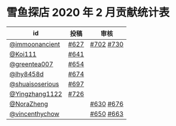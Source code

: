 # 雪鱼探店 2020 年 2 月贡献统计表

| id | 投稿 | 审核 |
| -- | --- | --- |
| [@immoonancient](https://github.com/immoonancient) | [#627](https://github.com/immoonancient/YTSubtitles/issues/627) | [#702](https://github.com/immoonancient/YTSubtitles/issues/702) [#730](https://github.com/immoonancient/YTSubtitles/issues/730) |
| [@Koi111](https://github.com/Koi111) | [#641](https://github.com/immoonancient/YTSubtitles/issues/641) | |
| [@greentea007](https://github.com/greentea007) | [#654](https://github.com/immoonancient/YTSubtitles/issues/654) | |
| [@lhy8458d](https://github.com/lhy8458d) | [#674](https://github.com/immoonancient/YTSubtitles/issues/674) | |
| [@shuaisoserious](https://github.com/shuaisoserious) | [#697](https://github.com/immoonancient/YTSubtitles/issues/697) | |
| [@Yingzhang1122](https://github.com/Yingzhang1122) | [#726](https://github.com/immoonancient/YTSubtitles/issues/726) | |
| [@NoraZheng](https://github.com/NoraZheng) | | [#630](https://github.com/immoonancient/YTSubtitles/issues/630) [#676](https://github.com/immoonancient/YTSubtitles/issues/676) |
| [@vincenthychow](https://github.com/vincenthychow) | | [#650](https://github.com/immoonancient/YTSubtitles/issues/650) [#663](https://github.com/immoonancient/YTSubtitles/issues/663) |
